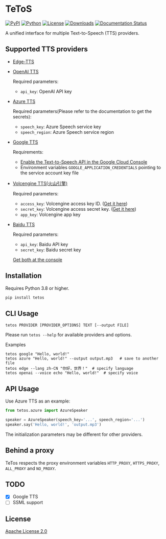 # TeToS
<!--index start-->

[![PyPI](https://img.shields.io/pypi/v/tetos)](https://pypi.org/project/tetos/)
[![Python](https://img.shields.io/pypi/pyversions/tetos)](https://pypi.org/project/tetos/)
[![License](https://img.shields.io/pypi/l/tetos)](https://www.apache.org/licenses/LICENSE-2.0)
[![Downloads](https://pepy.tech/badge/tetos)](https://pepy.tech/project/tetos)
[![Documentation Status](https://readthedocs.org/projects/tetos/badge/?version=latest)](https://tetos.readthedocs.io/latest/?badge=latest)

A unified interface for multiple Text-to-Speech (TTS) providers.


## Supported TTS providers

- [Edge-TTS](https://github.com/rany2/edge-tts)
- [OpenAI TTS](https://platform.openai.com/docs/guides/text-to-speech)

  Required parameters:

  - `api_key`: OpenAI API key

- [Azure TTS](https://docs.microsoft.com/en-us/azure/cognitive-services/speech-service/text-to-speech)

  Required parameters(Please refer to the documentation to get the secrets):

  - `speech_key`: Azure Speech service key
  - `speech_region`: Azure Speech service region

- [Google TTS](https://cloud.google.com/text-to-speech?hl=zh-CN)

  Requirements:

  - [Enable the Text-to-Speech API in the Google Cloud Console](https://console.developers.google.com/apis/api/texttospeech.googleapis.com/overview?project=586547753837)
  - Environment variables `GOOGLE_APPLICATION_CREDENTIALS` pointing to the service account key file

- [Volcengine TTS(火山引擎)](https://console.volcengine.com/sami)

  Required parameters:

  - `access_key`: Volcengine access key ID. ([Get it here](https://console.volcengine.com/iam/keymanage/))
  - `secret_key`: Volcengine access secret key. ([Get it here](https://console.volcengine.com/iam/keymanage/))
  - `app_key`: Volcengine app key

- [Baidu TTS](https://ai.baidu.com/tech/speech/tts)

  Required parameters:

  - `api_key`: Baidu API key
  - `secret_key`: Baidu secret key

  [Get both at the console](https://console.bce.baidu.com/ai/#/ai/speech/app/list)


## Installation

Requires Python 3.8 or higher.

```bash
pip install tetos
```

## CLI Usage

```
tetos PROVIDER [PROVIDER_OPTIONS] TEXT [--output FILE]
```

Please run `tetos --help` for available providers and options.

Examples

```
tetos google "Hello, world!"
tetos azure "Hello, world!" --output output.mp3   # save to another file
tetos edge --lang zh-CN "你好，世界！"  # specify language
tetos openai --voice echo "Hello, world!"  # specify voice
```

## API Usage

Use Azure TTS as an example:

```python
from tetos.azure import AzureSpeaker

speaker = AzureSpeaker(speech_key='...', speech_region='...')
speaker.say('Hello, world!', 'output.mp3')
```

The initialization parameters may be different for other providers.

## Behind a proxy

TeTos respects the proxy environment variables `HTTP_PROXY`, `HTTPS_PROXY`, `ALL_PROXY` and `NO_PROXY`.

## TODO

- [x] Google TTS
- [ ] SSML support

## License

[Apache License 2.0](https://www.apache.org/licenses/LICENSE-2.0)

<!--index end-->
